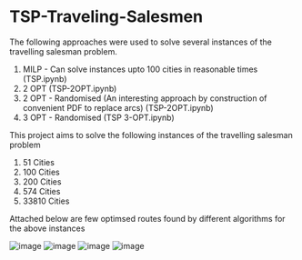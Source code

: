 # TSP-Traveling-Salesmen
The following approaches were used to solve several instances of the travelling salesman problem. 

1. MILP - Can solve instances upto 100 cities in reasonable times (TSP.ipynb)
2. 2 OPT (TSP-2OPT.ipynb)
3. 2 OPT - Randomised (An interesting approach by construction of convenient PDF to replace arcs) (TSP-2OPT.ipynb)
4. 3 OPT - Randomised (TSP 3-OPT.ipynb)

This project aims to solve the following instances of the travelling salesman problem 

1. 51 Cities
2. 100 Cities
3. 200 Cities
4. 574 Cities
5. 33810 Cities

Attached below are few optimsed routes found by different algorithms for the above instances

![image](https://github.com/adelsakkir/TSP-Traveling-Salesmen-/assets/63802234/a9d9f53d-0f76-41c5-913a-ab5abe6e28ec)
![image](https://github.com/adelsakkir/TSP-Traveling-Salesmen-/assets/63802234/6d433c48-b8df-4ad9-aac9-e183bf9daae5)
![image](https://github.com/adelsakkir/TSP-Traveling-Salesmen-/assets/63802234/37b471ec-a99b-4ae5-a7db-7aabaac5d9a4)
![image](https://github.com/adelsakkir/TSP-Traveling-Salesmen-/assets/63802234/e3692525-eab3-4c17-9b61-6fb34152cde0)





